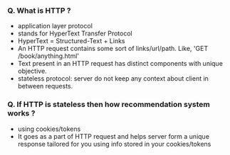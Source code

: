 ### Q. What is HTTP ?
- application layer protocol
- stands for HyperText Transfer Protocol
- HyperText = Structured-Text + Links
- An HTTP request contains some sort of links/url/path. Like, 'GET /book/anything.html'
- Text present in an HTTP request has distinct components with unique objective.
- stateless protocol: server do not keep any context about client in between requests.

### Q. If HTTP is stateless then how recommendation system works ?
- using cookies/tokens
- It goes as a part of HTTP request and helps server form a unique response tailored for you using info stored in your cookies/tokens

